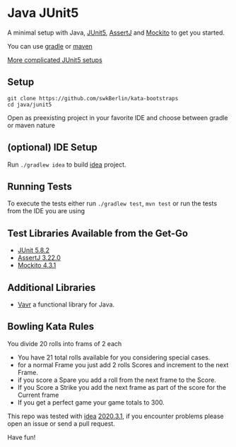 # Java JUnit5

A minimal setup with Java, [JUnit5](https://junit.org/junit5/), [AssertJ](https://assertj.github.io/doc/) and [Mockito](https://site.mockito.org/) to get you started.

You can use [gradle](https://gradle.org/) or [maven](https://maven.apache.org/)

[More complicated JUnit5 setups](https://github.com/junit-team/junit5-samples)

## Setup

    git clone https://github.com/swkBerlin/kata-bootstraps
    cd java/junit5

Open as preexisting project in your favorite IDE and choose between gradle or maven nature

## (optional) IDE Setup

Run `./gradlew idea` to build [idea](https://www.jetbrains.com/idea) project.

## Running Tests

To execute the tests either run `./gradlew test`, `mvn test` or run the tests from the IDE you are using

## Test Libraries Available from the Get-Go
- [JUnit 5.8.2](https://junit.org/junit5/docs/snapshot/release-notes/#release-notes-5.8.2)
- [AssertJ 3.22.0](https://assertj.github.io/doc/#assertj-core-release-notes)
- [Mockito 4.3.1](https://github.com/mockito/mockito/releases)


## Additional Libraries
- [Vavr](https://www.vavr.io/) a functional library for Java.


## Bowling Kata Rules

You divide 20 rolls into frams of 2 each 

* You have 21 total rolls available for you considering special cases.
* for a normal Frame you just add 2 rolls Scores and increment to the next Frame.
* if you score a Spare you add a roll from the next frame to the Score.
* If you Score a Strike you add the next frame as part of the score for the Current frame 
* If you get a perfect game your game totals to 300.





This repo was tested with [idea](https://www.jetbrains.com/idea) [2020.3.1](https://confluence.jetbrains.com/display/IDEADEV/IntelliJ+IDEA+2020.3.1+%28203.6682.168+build%29+Release+Notes), if you encounter problems please open an issue or send a pull request.

Have fun!
